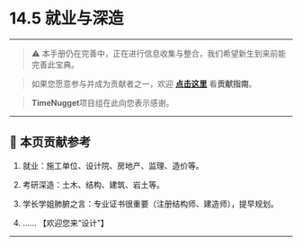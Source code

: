 # 14.5 就业与深造

---

> ⚠️ 本手册仍在完善中，正在进行信息收集与整合，我们希望新生到来前能完善此宝典。  

> 如果您愿意参与并成为贡献者之一，欢迎 **[点击这里](/CONTRIBUTING.md)** 看**贡献指南**。

> **TimeNugget**项目组在此向您表示感谢。

---

## 📌 本页贡献参考

1. 就业：施工单位、设计院、房地产、监理、造价等。

2. 考研深造：土木、结构、建筑、岩土等。

3. 学长学姐肺腑之言：专业证书很重要（注册结构师、建造师），提早规划。

4. ……  【欢迎您来“设计”】

---
